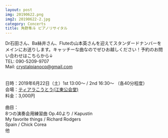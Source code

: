 ```yaml
---
layout: post
img: 20190622.png
img2: 20190622-2.jpg
category: Concerts
title: 角野隼斗 ピアノリサイタル
---
```

Dr石田さん、Ba絲井さん、Fluteの山本英さんを迎えてスタンダードナンバーをメインにお送りします。キャッチーな曲なのでぜひお越しください！予約のお問い合わせはこちらから↓<br>
TEL: 090-5209-9707<br>
Mail: crystalpianocp@gmail.com<br>
<br>
<br>
日時：2019年6月22日（土）1st 13:00〜 / 2nd 16:30〜 （各40分程度）<br>
会場：<a href="https://www.kcf.or.jp/tiara/access/">ティアラこうとう(江東公会堂)</a> <br>
料金：3,000円<br>
<br>
曲目： <br>
8つの演奏会用練習曲 Op.40より / Kapustin<br>
My favorite things / Richard Rodgers <br>
Spain / Chick Corea <br>
他
<br>
